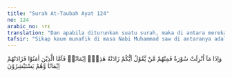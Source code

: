 ```yaml
---
title: "Surah At-Taubah Ayat 124"
no: 124
arabic_no: ١٢٤
translation: "Dan apabila diturunkan suatu surah, maka di antara mereka (orang-orang munafik) ada yang berkata, “Siapakah di antara kamu yang bertambah imannya dengan (turunnya) surah ini?” Adapun orang-orang yang beriman, maka surah ini menambah imannya, dan mereka merasa gembira."
tafsir: "Sikap kaum munafik di masa Nabi Muhammad saw di antaranya adalah apabila ayat-ayat Al-Qur'an diturunkan kepada beliau dan disampaikan kepada mereka, maka di antara mereka itu ada yang bertanya kepada teman-temannya baik dari kalangan munafik sendiri maupun teman-teman mereka dari kaum Muslimin yang lemah imannya bahwa siapakah di antara mereka yang bertambah imannya dengan turunnya surah ini. Ini meyakinkan bahwa Al-Qur'an ini benar-benar dari Allah bahwa Muhammad itu benar-benar pesuruh Allah, bahwa tiap-tiap ayat Al-Qur'an merupakan mukjizat bagi Muhammad, dan bahwa Al-Qur'an itu bukan buatan Muhammad.\n\nJika diperhatikan pertanyaan orang munafik yang tersebut dalam ayat-ayat ini, dirasakan bahwa pertanyaan itu bukanlah maksudnya untuk menanyakan sesuatu yang tidak diketahui, tetapi menunjukkan apa yang menjadi isi hati mereka; yaitu mereka belum percaya kepada Rasulullah, sekalipun mulut mereka telah mengakuinya. Bahkan mereka ingin agar orang-orang Islam yang lemah imannya menjadi seperti mereka pula. Seandainya tidak ada penyakit di dalam hati orang-orang munafik itu, pasti mereka mengetahui bahwa iman yang sesungguhnya yang disertai dengan ketundukan dan penghambaan diri kepada Allah, karena telah merasakan dan meyakini kekuasaan-Nya, pasti akan bertambah dengan mendengar dan membaca ayat-ayat Al-Qur'an, apalagi jika langsung mendengarnya dari Rasulullah saw sendiri.\n\nSifat-sifat munafik ini diterangkan dalam firman-Nya:\n\nMereka menipu Allah dan orang-orang yang beriman, padahal mereka hanyalah menipu diri sendiri tanpa mereka sadari. Dalam hati mereka ada penyakit, lalu Allah menambah penyakitnya itu; dan mereka mendapat azab yang pedih, karena mereka berdusta. (al-Baqarah/2: 9-10)\n\nMengenai kesan terhadap ayat-ayat Al-Qur'an dalam hati orang-orang yang beriman diterangkan dalam firman Allah:\n\nSebenarnya, (Al-Qur'an) itu adalah ayat-ayat yang jelas di dalam dada orang-orang yang berilmu. Hanya orang-orang yang zalim yang mengingkari ayat-ayat Kami. (al-'Ankabut/29: 49)\n\nPertanyaan orang-orang munafik itu dijawab Allah dengan ungkapan yang tersebut pada akhir ayat ini yang maksudnya adalah orang-orang yang beriman, maka surah ini menambah imannya dan mereka merasa gembira."
---
```

وَاِذَا مَآ اُنْزِلَتْ سُوْرَةٌ فَمِنْهُمْ مَّنْ يَّقُوْلُ اَيُّكُمْ زَادَتْهُ هٰذِهٖٓ اِيْمَانًاۚ فَاَمَّا الَّذِيْنَ اٰمَنُوْا فَزَادَتْهُمْ اِيْمَانًا وَّهُمْ يَسْتَبْشِرُوْنَ